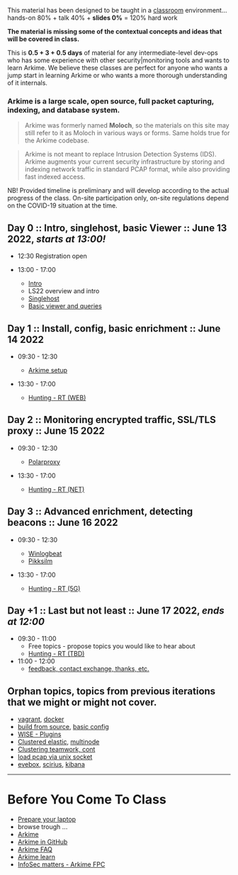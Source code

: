 
This material has been designed to be taught in a [classroom](https://ccdcoe.org/training/cyber-defence-monitoring-course-large-scale-packet-capture-analysis/) environment... hands-on 80% + talk 40% + **slides 0%** = 120% hard work

**The material is missing some of the contextual concepts and ideas that will be covered in class.**

This is **0.5 + 3 + 0.5 days** of material for any intermediate-level dev-ops who has some experience with other security|monitoring tools and wants to learn Arkime. We believe these classes are perfect for anyone who wants a jump start in learning Arkime or who wants a more thorough understanding of it internals.

### Arkime is a large scale, open source, full packet capturing, indexing, and database system.

> Arkime was formerly named **Moloch**, so the materials on this site may still refer to it as Moloch in various ways or forms. Same holds true for the Arkime codebase.

> Arkime is not meant to replace Intrusion Detection Systems (IDS). Arkime augments your current security infrastructure by storing and indexing network traffic in standard PCAP format, while also providing fast indexed access.

NB! Provided timeline is preliminary and will develop according to the actual progress of the class. On-site participation only, on-site regulations depend on the COVID-19 situation at the time.

## Day 0 :: Intro, singlehost, basic Viewer :: June 13 2022, *starts at 13:00!*

 * 12:30 Registration open

 * 13:00 - 17:00
   * [Intro](/common/day_intro.md)
   * LS22 overview and intro
   * [Singlehost](/singlehost/)
   * [Basic viewer and queries](/Arkime/queries/#using-the-viewer)

## Day 1 :: Install, config, basic enrichment :: June 14 2022

 * 09:30 - 12:30
   * [Arkime setup](/Arkime/package_setup/)

 * 13:30 - 17:00
   * [Hunting - RT (WEB)](/Arkime/queries/#hunting-trip)

## Day 2 :: Monitoring encrypted traffic, SSL/TLS proxy :: June 15 2022

 * 09:30 - 12:30
   * [Polarproxy](https://www.netresec.com/?page=Blog&month=2020-12&post=Capturing-Decrypted-TLS-Traffic-with-Arkime)

 * 13:30 - 17:00
   * [Hunting - RT (NET)](/Arkime/queries/#hunting-trip)
    

## Day 3 :: Advanced enrichment, detecting beacons :: June 16 2022

 * 09:30 - 12:30
   * [Winlogbeat](https://www.elastic.co/beats/winlogbeat)
   * [Pikksilm](https://github.com/markuskont/pikksilm)
 
 * 13:30 - 17:00
   * [Hunting - RT (5G)](/Arkime/queries/#hunting-trip)

## Day +1 :: Last but not least :: June 17 2022, *ends at 12:00*

 * 09:30 - 11:00
   * Free topics - propose topics you would like to hear about
   * [Hunting - RT (TBD)](/Arkime/queries/#hunting-trip)
 * 11:00 - 12:00
   * [feedback, contact exchange, thanks, etc.](/common/Closing.md)


## Orphan topics, topics from previous iterations that we might or might not cover.
   * [vagrant](/common/vagrant/), [docker](/common/docker)
   * [build from source](/Arkime/setup/#Build), [basic config](/Arkime/setup/#Config)
   * [WISE - Plugins](/Arkime/wise#writing-a-wise-plugin)
   * [Clustered elastic](/Arkime/clustering#clustered-elasticsearch), [multinode](/Arkime/clustering#moloch-workers)
   * [Clustering teamwork, cont](/Arkime/clustering)
   * [load pcap via unix socket](/Suricata/unix-socket)
   * [evebox](/Suricata/indexing#evebox), [scirius](/Suricata/indexing#scirius), [kibana](/Suricata/indexing#kibana)

----

# Before You Come To Class

  * [Prepare your laptop](/Arkime/prepare-laptop.md)
  * browse trough ...
  * [Arkime](https://arkime.com/)
  * [Arkime in GitHub](https://github.com/arkime/arkime)
  * [Arkime FAQ](https://arkime.com/faq)
  * [Arkime learn](https://arkime.com/learn)
  * [InfoSec matters - Arkime FPC](http://blog.infosecmatters.net/2017/05/moloch-fpc.html)
